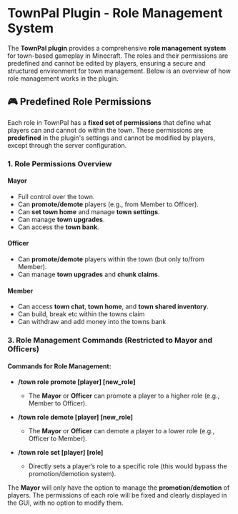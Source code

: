# TownPal Plugin - Role Management System

The **TownPal plugin** provides a comprehensive **role management system** for town-based gameplay in Minecraft. The roles and their permissions are predefined and cannot be edited by players, ensuring a secure and structured environment for town management. Below is an overview of how role management works in the plugin.

## 🎮 Predefined Role Permissions

Each role in TownPal has a **fixed set of permissions** that define what players can and cannot do within the town. These permissions are **predefined** in the plugin's settings and cannot be modified by players, except through the server configuration.

### 1. **Role Permissions Overview**

#### **Mayor**
- Full control over the town.
- Can **promote/demote** players (e.g., from Member to Officer).
- Can **set town home** and manage **town settings**.
- Can manage **town upgrades**.
- Can access the **town bank**.

#### **Officer**
- Can **promote/demote** players within the town (but only to/from Member).
- Can manage **town upgrades** and **chunk claims**.

#### **Member**
- Can access **town chat**, **town home**, and **town shared inventory**.
- Can build, break etc within the towns claim
- Can withdraw and add money into the towns bank

### 3. **Role Management Commands (Restricted to Mayor and Officers)**

#### **Commands for Role Management:**
- **/town role promote [player] [new_role]**
  - The **Mayor** or **Officer** can promote a player to a higher role (e.g., Member to Officer).
  
- **/town role demote [player] [new_role]**
  - The **Mayor** or **Officer** can demote a player to a lower role (e.g., Officer to Member).
  
- **/town role set [player] [role]**
  - Directly sets a player’s role to a specific role (this would bypass the promotion/demotion system).

The **Mayor** will only have the option to manage the **promotion/demotion** of players. The permissions of each role will be fixed and clearly displayed in the GUI, with no option to modify them.
